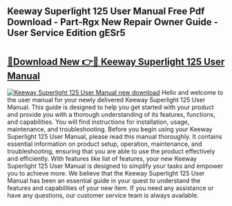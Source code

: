 ## Keeway Superlight 125 User Manual Free Pdf Download - Part-Rgx New Repair Owner Guide - User Service Edition gESr5

# <h2><a href="http://cf15610.oget.top/?id=Keeway+Superlight+125+User+Manual">🔗Download New 👉🔴 Keeway Superlight 125 User Manual</a></h2>

[![Keeway Superlight 125 User Manual new download](https://i.imgur.com/5g1atiW.png)](http://cf15610.oget.top/?id=Keeway+Superlight+125+User+Manual)
Hello and welcome to the user manual for your newly delivered Keeway Superlight 125 User Manual. This guide is designed to help you get started with your product and provide you with a thorough understanding of its features, functions, and capabilities. You will find instructions for installation, usage, maintenance, and troubleshooting. Before you begin using your Keeway Superlight 125 User Manual, please read this manual thoroughly. It contains essential information on product setup, operation, maintenance, and troubleshooting, ensuring that you are able to use the product effectively and efficiently. With features like list of features, your new Keeway Superlight 125 User Manual is designed to simplify your tasks and empower you to achieve more. We believe that the Keeway Superlight 125 User Manual has been an essential guide in your quest to understand the features and capabilities of your new item. If you need any assistance or have any questions, our customer service team is always available.
